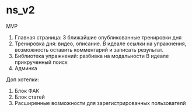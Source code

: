 # ns_v2

MVP
1. Главная страница: 3 ближайшие опубликованные тренировки дня
2. Тренировка дня: видео, описание.
В идеале ссылки на упражнения,
возможность оставить комментарий и записать результат.
3. Библиотека упражнений: разбивка на модальности
В идеале прикрученный поиск
4. Админка

Доп хотелки:
1. Блок ФАК
2. Блок статей
3. Расширенные возможности для зарегистрированных пользователй
